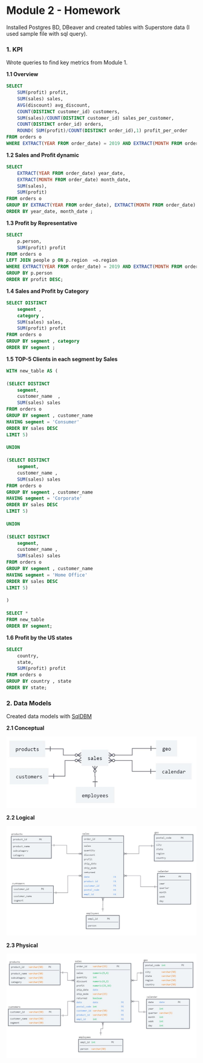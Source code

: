# Module 2 - Homework

Installed Postgres BD, DBeaver and created tables with Superstore data (I used sample file with sql query).

### 1. KPI

Wrote queries to find key metrics from Module 1.

**1.1 Overview**

```sql
SELECT
	SUM(profit) profit,
	SUM(sales) sales,
	AVG(discount) avg_discount,
	COUNT(DISTINCT customer_id) customers,
	SUM(sales)/COUNT(DISTINCT customer_id) sales_per_customer,
	COUNT(DISTINCT order_id) orders,
	ROUND( SUM(profit)/COUNT(DISTINCT order_id),1) profit_per_order
FROM orders o
WHERE EXTRACT(YEAR FROM order_date) = 2019 AND EXTRACT(MONTH FROM order_date) = 9;
```

**1.2 Sales and Profit dynamic**

```sql
SELECT
	EXTRACT(YEAR FROM order_date) year_date,
	EXTRACT(MONTH FROM order_date) month_date,
	SUM(sales),
	SUM(profit)
FROM orders o 
GROUP BY EXTRACT(YEAR FROM order_date), EXTRACT(MONTH FROM order_date)
ORDER BY year_date, month_date ;
```

**1.3 Profit by Representative**

```sql
SELECT 
	p.person,
	SUM(profit) profit
FROM orders o 
LEFT JOIN people p ON p.region  =o.region
WHERE EXTRACT(YEAR FROM order_date) = 2019 AND EXTRACT(MONTH FROM order_date) = 9
GROUP BY p.person
ORDER BY profit DESC;
```

**1.4 Sales and Profit by Category**

```sql
SELECT DISTINCT 
	segment ,
	category ,
	SUM(sales) sales,
	SUM(profit) profit
FROM orders o
GROUP BY segment , category  
ORDER BY segment ; 
```

**1.5 TOP-5 Clients in each segment by Sales**

```sql
WITH new_table AS (

(SELECT DISTINCT 
	segment,
	customer_name  ,
	SUM(sales) sales
FROM orders o
GROUP BY segment , customer_name  
HAVING segment = 'Consumer'
ORDER BY sales DESC
LIMIT 5)

UNION 

(SELECT DISTINCT 
	segment,
	customer_name ,
	SUM(sales) sales
FROM orders o
GROUP BY segment , customer_name  
HAVING segment = 'Corporate'
ORDER BY sales DESC
LIMIT 5)

UNION

(SELECT DISTINCT 
	segment,
	customer_name ,
	SUM(sales) sales
FROM orders o
GROUP BY segment , customer_name  
HAVING segment = 'Home Office'
ORDER BY sales DESC
LIMIT 5)

)

SELECT *
FROM new_table
ORDER BY segment;
```
**1.6 Profit by the US states**

```sql
SELECT 
	country,
	state,
	SUM(profit) profit 
FROM orders o
GROUP BY country , state 
ORDER BY state;
```

### 2. Data Models

Created data models with [SqlDBM](https://sqldbm.com/)

**2.1 Conceptual**

![Conceptual](https://github.com/nikita-volynets/Data-learn-homework/blob/532bc3ab4cf8d282f458f6e22a18b4056c24cfa5/Module%202/Images/model_conceptual.JPG)

**2.2 Logical**

![Logical](https://github.com/nikita-volynets/Data-learn-homework/blob/532bc3ab4cf8d282f458f6e22a18b4056c24cfa5/Module%202/Images/model_logical.JPG)

**2.3 Physical**

![Physical](https://github.com/nikita-volynets/Data-learn-homework/blob/ead24abfb82418a927f4e1d941251059b505d9c9/Module%202/Images/model_physical.JPG)

